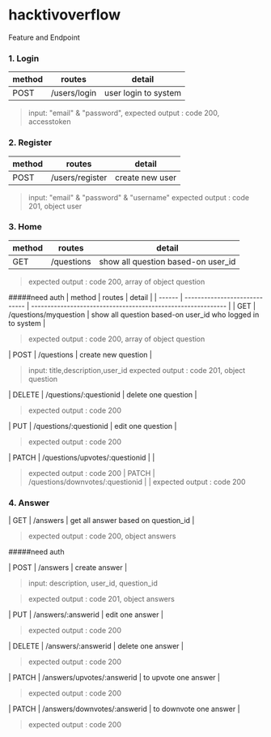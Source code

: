 # hacktivoverflow

Feature and Endpoint

### 1. Login

| method | routes                        | detail                                                       |
| ------ | ----------------------------- | ------------------------------------------------------------ |
| POST    | /users/login                    |        user login to system                                    |

> input: "email" & "password",
> expected output : code 200, accesstoken

### 2. Register
| method | routes                        | detail                                                       |
| ------ | ----------------------------- | ------------------------------------------------------------ |
| POST    | /users/register                    |        create new user                                   |
> input: "email" & "password" & "username"
> expected output : code 201, object user 


### 3. Home
| method | routes                        | detail                                                       |
| ------ | ----------------------------- | ------------------------------------------------------------ |
| GET    | /questions                    |        show all question based-on user_id                                   |
> expected output : code 200, array of object question 

#####need auth
| method | routes                        | detail                                                       |
| ------ | ----------------------------- | ------------------------------------------------------------ |
| GET    | /questions/myquestion                    |        show all question based-on user_id who logged in to system                                   |
> expected output : code 200, array of object question 

| POST    | /questions                    |        create new question                                  |
> input: title,description,user_id
> expected output : code 201, object question
 
| DELETE    | /questions/:questionid                    |        delete one question                                 |
> expected output : code 200

| PUT    | /questions/:questionid                    |        edit one question                                 |
> expected output : code 200

| PATCH    | /questions/upvotes/:questionid                   |                                     |
> expected output : code 200
| PATCH    | /questions/downvotes/:questionid                   |                                       |
> expected output : code 200

### 4. Answer
| GET    | /answers                    |        get all answer based on question_id                                  |
> expected output : code 200, object answers

#####need auth

| POST    | /answers                    |        create answer                                  |
> input: description, user_id, question_id

> expected output : code 201, object answers
 
| PUT    | /answers/:answerid                   |        edit one answer                                 |
> expected output : code 200

| DELETE    | /answers/:answerid                   |        delete one answer                                 |
> expected output : code 200

| PATCH    | /answers/upvotes/:answerid                   |        to upvote one answer                                 |
> expected output : code 200

| PATCH    | /answers/downvotes/:answerid                   |        to downvote one answer                                 |
> expected output : code 200